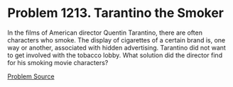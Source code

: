 # Problem 1213. Tarantino the Smoker 

In the films of American director Quentin Tarantino, there are often characters who smoke. The display of cigarettes of a certain brand is, one way or another, associated with hidden advertising. Tarantino did not want to get involved with the tobacco lobby. What solution did the director find for his smoking movie characters?

[Problem Source](https://www.trizland.ru/tasks/5664/)